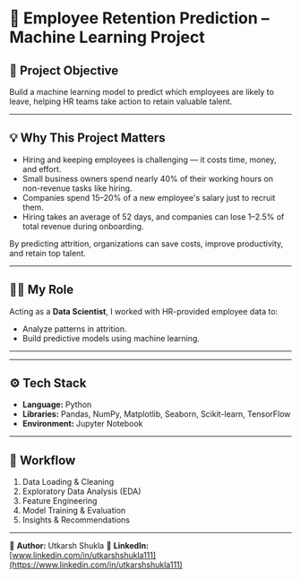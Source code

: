 # 🏢 Employee Retention Prediction – Machine Learning Project

## 📌 Project Objective
Build a machine learning model to predict which employees are likely to leave, helping HR teams take action to retain valuable talent.

---

## 💡 Why This Project Matters
- Hiring and keeping employees is challenging — it costs time, money, and effort.
- Small business owners spend nearly 40% of their working hours on non-revenue tasks like hiring.
- Companies spend 15–20% of a new employee's salary just to recruit them.
- Hiring takes an average of 52 days, and companies can lose 1–2.5% of total revenue during onboarding.

By predicting attrition, organizations can save costs, improve productivity, and retain top talent.

---

## 🧑‍💻 My Role
Acting as a **Data Scientist**, I worked with HR-provided employee data to:
- Analyze patterns in attrition.
- Build predictive models using machine learning.


---

---

## ⚙️ Tech Stack
- **Language:** Python  
- **Libraries:** Pandas, NumPy, Matplotlib, Seaborn, Scikit-learn, TensorFlow
- **Environment:** Jupyter Notebook

---

## 🚀 Workflow
1. Data Loading & Cleaning
2. Exploratory Data Analysis (EDA)
3. Feature Engineering
4. Model Training & Evaluation
5. Insights & Recommendations

---

👤 **Author:** Utkarsh Shukla 
🔗 **LinkedIn:** [www.linkedin.com/in/utkarshshukla111](https://www.linkedin.com/in/utkarshshukla111)
